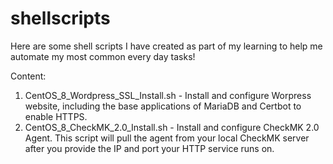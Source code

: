 # shellscripts

Here are some shell scripts I have created as part of my learning to help me automate my most common every day tasks!

Content:

1) CentOS_8_Wordpress_SSL_Install.sh - Install and configure Worpress website, including the base applications of MariaDB and Certbot to enable HTTPS.
2) CentOS_8_CheckMK_2.0_Install.sh - Install and configure CheckMK 2.0 Agent. This script will pull the agent from your local CheckMK server after you provide the IP and port your HTTP service runs on. 
